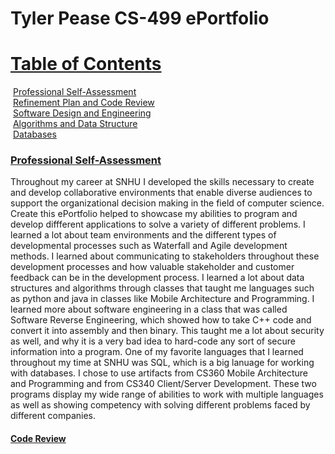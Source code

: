 # Tyler Pease CS-499 ePortfolio
# <u>Table of Contents</u>

&nbsp;[Professional Self-Assessment](#Professional_self-assessment "Professional Self-Assessment")<br/>
&nbsp;[Refinement Plan and Code Review](#codereview "Refinement Plan and Code Review")<br/>
&nbsp;[Software Design and Engineering](#softwaredesign "Software Design and Engineering")<br/>
&nbsp;[Algorithms and Data Structure](#algorithms "Algorithms and Data Structure")<br/>
&nbsp;[Databases](#databases "Databases")<br/>

### <u>Professional Self-Assessment</u>
Throughout my career at SNHU I developed the skills necessary to create and develop collaborative environments that enable diverse audiences to support the organizational decision making in the field of computer science. Create this ePortfolio helped to showcase my abilities to program and develop diffferent applications to solve a variety of different problems. I learned a lot about team environments and the different types of developmental processes such as Waterfall and Agile development methods. I learned about communicating to stakeholders throughout these development processes and how valuable stakeholder and customer feedback can be in the development process. I learned a lot about data structures and algorithms through classes that taught me languages such as python and java in classes like Mobile Architecture and Programming. I learned more about software engineering in a class that was called Software Reverse Engineering, which showed how to take C++ code and convert it into assembly and then binary. This taught me a lot about security as well, and why it is a very bad idea to hard-code any sort of secure information into a program. One of my favorite languages that I learned throughout my time at SNHU was SQL, which is a big lanuage for working with databases. I chose to use artifacts from CS360 Mobile Architecture and Programming and from CS340 Client/Server Development. These two programs display my wide range of abilities to work with multiple languages as well as showing competency with solving different problems faced by different companies. 

#### <u>Code Review</u>
